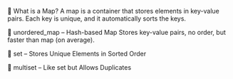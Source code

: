 🔹 What is a Map?
A map is a container that stores elements in key-value pairs.
Each key is unique, and it automatically sorts the keys.

🔹 unordered_map – Hash-based Map
Stores key-value pairs, no order, but faster than map (on average).

🔹 set – Stores Unique Elements in Sorted Order

🔹 multiset – Like set but Allows Duplicates